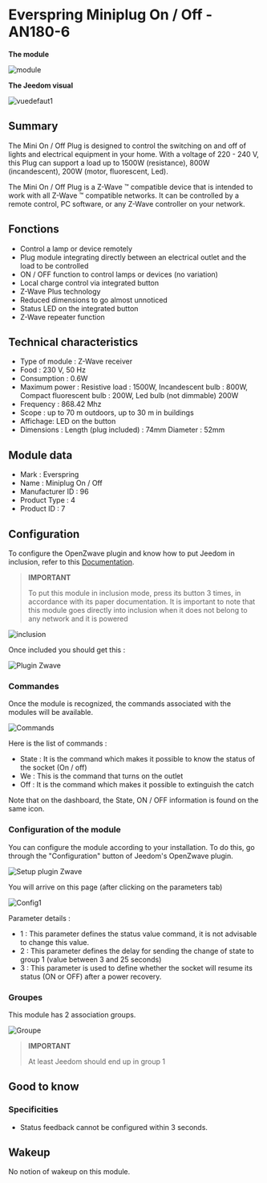 # Everspring Miniplug On / Off - AN180-6

**The module**

![module](images/everspring.AN180-6/module.jpg)

**The Jeedom visual**

![vuedefaut1](images/everspring.AN180-6/vuedefaut1.jpg)

## Summary

The Mini On / Off Plug is designed to control the switching on and off of lights and electrical equipment in your home. With a voltage of 220 - 240 V, this Plug can support a load up to 1500W (resistance), 800W (incandescent), 200W (motor, fluorescent, Led).

The Mini On / Off Plug is a Z-Wave ™ compatible device that is intended to work with all Z-Wave ™ compatible networks. It can be controlled by a remote control, PC software, or any Z-Wave controller on your network.

## Fonctions

-   Control a lamp or device remotely
-   Plug module integrating directly between an electrical outlet and the load to be controlled
-   ON / OFF function to control lamps or devices (no variation)
-   Local charge control via integrated button
-   Z-Wave Plus technology
-   Reduced dimensions to go almost unnoticed
-   Status LED on the integrated button
-   Z-Wave repeater function

## Technical characteristics

-   Type of module : Z-Wave receiver
-   Food : 230 V, 50 Hz
-   Consumption : 0.6W
-   Maximum power : Resistive load : 1500W, Incandescent bulb : 800W, Compact fluorescent bulb : 200W, Led bulb (not dimmable) 200W
-   Frequency : 868.42 Mhz
-   Scope : up to 70 m outdoors, up to 30 m in buildings
-   Affichage: LED on the button
-   Dimensions : Length (plug included) : 74mm Diameter : 52mm

## Module data

-   Mark : Everspring
-   Name : Miniplug On / Off
-   Manufacturer ID : 96
-   Product Type : 4
-   Product ID : 7

## Configuration

To configure the OpenZwave plugin and know how to put Jeedom in inclusion, refer to this [Documentation](https://doc.jeedom.com/en_US/plugins/automation%20protocol/openzwave/).

> **IMPORTANT**
>
> To put this module in inclusion mode, press its button 3 times, in accordance with its paper documentation. It is important to note that this module goes directly into inclusion when it does not belong to any network and it is powered

![inclusion](images/everspring.AN180-6/inclusion.jpg)

Once included you should get this :

![Plugin Zwave](images/everspring.AN180-6/information.jpg)

### Commandes

Once the module is recognized, the commands associated with the modules will be available.

![Commands](images/everspring.AN180-6/commandes.jpg)

Here is the list of commands :

-   State : It is the command which makes it possible to know the status of the socket (On / off)
-   We : This is the command that turns on the outlet
-   Off : It is the command which makes it possible to extinguish the catch

Note that on the dashboard, the State, ON / OFF information is found on the same icon.

### Configuration of the module

You can configure the module according to your installation. To do this, go through the "Configuration" button of Jeedom's OpenZwave plugin.

![Setup plugin Zwave](images/plugin/bouton_configuration.jpg)

You will arrive on this page (after clicking on the parameters tab)

![Config1](images/everspring.AN180-6/config1.jpg)

Parameter details :

-   1 : This parameter defines the status value command, it is not advisable to change this value.
-   2 : This parameter defines the delay for sending the change of state to group 1 (value between 3 and 25 seconds)
-   3 : This parameter is used to define whether the socket will resume its status (ON or OFF) after a power recovery.

### Groupes

This module has 2 association groups.

![Groupe](images/everspring.AN180-6/groupe.jpg)

> **IMPORTANT**
>
> At least Jeedom should end up in group 1

## Good to know

### Specificities

-   Status feedback cannot be configured within 3 seconds.

## Wakeup

No notion of wakeup on this module.
